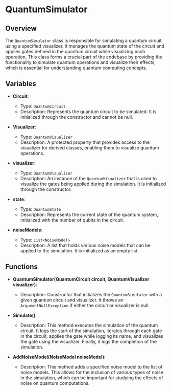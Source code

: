 # QuantumSimulator

## Overview
The `QuantumSimulator` class is responsible for simulating a quantum circuit using a specified visualizer. It manages the quantum state of the circuit and applies gates defined in the quantum circuit while visualizing each operation. This class forms a crucial part of the codebase by providing the functionality to simulate quantum operations and visualize their effects, which is essential for understanding quantum computing concepts.

## Variables

- **Circuit**: 
  - Type: `QuantumCircuit`
  - Description: Represents the quantum circuit to be simulated. It is initialized through the constructor and cannot be null.

- **Visualizer**: 
  - Type: `QuantumVisualizer`
  - Description: A protected property that provides access to the visualizer for derived classes, enabling them to visualize quantum operations.

- **visualizer**: 
  - Type: `QuantumVisualizer`
  - Description: An instance of the `QuantumVisualizer` that is used to visualize the gates being applied during the simulation. It is initialized through the constructor.

- **state**: 
  - Type: `QuantumState`
  - Description: Represents the current state of the quantum system, initialized with the number of qubits in the circuit.

- **noiseModels**: 
  - Type: `List<NoiseModel>`
  - Description: A list that holds various noise models that can be applied to the simulation. It is initialized as an empty list.

## Functions

- **QuantumSimulator(QuantumCircuit circuit, QuantumVisualizer visualizer)**: 
  - Description: Constructor that initializes the `QuantumSimulator` with a given quantum circuit and visualizer. It throws an `ArgumentNullException` if either the circuit or visualizer is null.

- **Simulate()**: 
  - Description: This method executes the simulation of the quantum circuit. It logs the start of the simulation, iterates through each gate in the circuit, applies the gate while logging its name, and visualizes the gate using the visualizer. Finally, it logs the completion of the simulation.

- **AddNoiseModel(NoiseModel noiseModel)**: 
  - Description: This method adds a specified noise model to the list of noise models. This allows for the inclusion of various types of noise in the simulation, which can be important for studying the effects of noise on quantum computations.